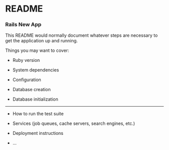 # README

### Rails New App

This README would normally document whatever steps are necessary to get the
application up and running.

Things you may want to cover:

* Ruby version

* System dependencies

* Configuration

* Database creation

* Database initialization

---

* How to run the test suite

* Services (job queues, cache servers, search engines, etc.)

* Deployment instructions

* ...
